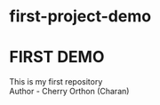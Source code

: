 # first-project-demo
<h1>FIRST DEMO</h1>
This is my first repository
<br>
Author - Cherry Orthon (Charan)